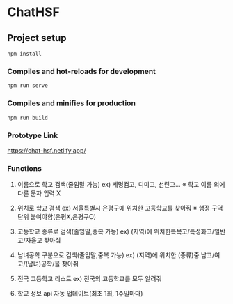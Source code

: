 # ChatHSF

## Project setup
```
npm install
```

### Compiles and hot-reloads for development
```
npm run serve
```

### Compiles and minifies for production
```
npm run build
```

### Prototype Link
https://chat-hsf.netlify.app/

### Functions
1. 이름으로 학교 검색(줄임말 가능)
ex) 세명컴고, 디미고, 선린고...
※ 학교 이름 외에 다른 문자 입력 X

2. 위치로 학교 검색
ex) 서울특별시 은평구에 위치한 고등학교를 찾아줘
※ 행정 구역 단위 붙여야함(은평X,은평구O)

3. 고등학교 종류로 검색(줄임말,중복 가능)
ex) (지역)에 위치한특목고/특성화고/일반고/자율고 찾아줘

4. 남녀공학 구분으로 검색(줄임말,중복 가능)
ex) (지역)에 위치한 (종류)중 남고/여고/(남녀)공학/을 찾아줘

5. 전국 고등학교 리스트
ex) 전국의 고등학교를 모두 알려줘

6. 학교 정보 api 자동 업데이트(최초 1회, 1주일마다)
